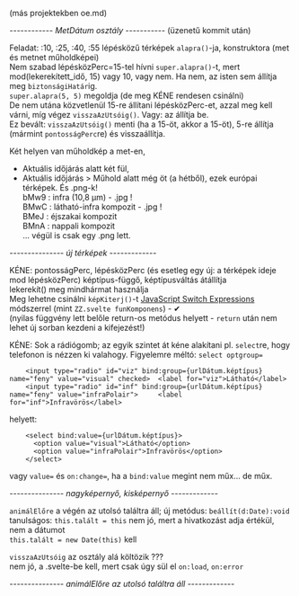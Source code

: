 (más projektekben oe.md)

*------------ MetDátum osztály -----------* (üzenetű kommit után)

Feladat: :10, :25, :40, :55 lépésközű térképek `alapra()`-ja, konstruktora (met és metnet műholdképei)  
Nem szabad lépésközPerc=15-tel hívni `super.alapra()`-t, mert mod(lekerekített_idő, 15) vagy 10, vagy nem. Ha nem, az isten sem állítja meg `biztonságiHatár`ig.  
`super.alapra(5, 5)` megoldja (de meg KÉNE rendesen csinálni)  
De nem utána közvetlenül 15-re állítani lépésközPerc-et, azzal meg kell várni, míg végez `visszaAzUtsóig()`. Vagy: az állítja be.  
Ez bevált: `visszaAzUtsóig()` menti (ha a 15-öt, akkor a 15-öt), 5-re állítja (mármint `pontosságPerc`re) és visszaállítja.  

Két helyen van műholdkép a met-en,
- Aktuális időjárás alatt két fül,
- Aktuális időjárás > Műhold alatt még öt (a hétből), ezek európai térképek. És .png-k!  
  bMw9 : infra (10,8 µm)   - .jpg !  
  BMwC : látható-infra kompozit  - .jpg !  
  BMeJ : éjszakai kompozit  
  BMnA : nappali kompozit  
... végül is csak egy .png lett.

*--------------- új térképek -------------*

KÉNE: pontosságPerc, lépésközPerc (és esetleg egy új: a térképek ideje mod lépésközPerc) képtípus-függő, képtípusváltás átállítja  
lekerekít() meg mindhármat használja  
Meg lehetne csinálni `képKiterj()`-t [JavaScript Switch Expressions](https://medium.com/@numberpicture/nugget-javascript-switch-expressions-e3bf059eefb0) módszerrel (mint `ZZ.svelte funKomponens`) - &#10004;  
(nyilas függvény lett belőle return-os metódus helyett - `return` után nem lehet új sorban kezdeni a kifejezést!)

KÉNE: Sok a rádiógomb; az egyik szintet át kéne alakítani pl. `select`re, hogy telefonon is nézzen ki valahogy. Figyelemre méltó: `select optgroup=`
``` 
    <input type="radio" id="viz" bind:group={urlDátum.képtípus} name="feny" value="visual" checked>  <label for="viz">Látható</label>
    <input type="radio" id="inf" bind:group={urlDátum.képtípus} name="feny" value="infraPolair">     <label for="inf">Infravörös</label>
```
 helyett:
```
    <select bind:value={urlDátum.képtípus}>
      <option value="visual">Látható</option>
      <option value="infraPolair">Infravörös</option>
    </select>
```
vagy `value=` és `on:change=`, ha a `bind:value` megint nem műx... de műx.  

*--------------- nagyképernyő, kisképernyő -------------*

`animálElőre` a végén az utolsó találtra áll; új metódus: `beállít(d:Date):void`  
tanulságos: `this.talált = this` nem jó, mert a hivatkozást adja értékül, nem a dátumot  
`this.talált = new Date(this)` kell

`visszaAzUtsóig` az osztály alá költözik ???  
nem jó, a .svelte-be kell, mert csak úgy sül el `on:load`, `on:error`

*--------------- animálElőre az utolsó találtra áll -------------*



